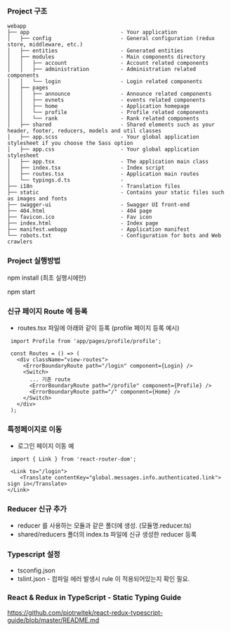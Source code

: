 ### Project 구조

```
webapp
├── app                             - Your application
│   ├── config                      - General configuration (redux store, middleware, etc.)
│   ├── entities                    - Generated entities
│   ├── modules                     - Main components directory
│   │   ├── account                 - Account related components
│   │   ├── administration          - Administration related components
│   │   └── login                   - Login related components
│   ├── pages      
│   │   ├── announce                - Announce related components
│   │   ├── evnets                  - events related components
│   │   ├── home                    - Application homepage
│   │   └── profile                 - Profile related components 
│   │   └── rank                    - Rank related components              
│   ├── shared                      - Shared elements such as your header, footer, reducers, models and util classes
│   ├── app.scss                    - Your global application stylesheet if you choose the Sass option
│   ├── app.css                     - Your global application stylesheet
│   ├── app.tsx                     - The application main class
│   ├── index.tsx                   - Index script
│   ├── routes.tsx                  - Application main routes
│   └── typings.d.ts                -
├── i18n                            - Translation files
├── static                          - Contains your static files such as images and fonts
├── swagger-ui                      - Swagger UI front-end
├── 404.html                        - 404 page
├── favicon.ico                     - Fav icon
├── index.html                      - Index page
├── manifest.webapp                 - Application manifest
└── robots.txt                      - Configuration for bots and Web crawlers

```

### Project 실행방법

npm install (최초 실행시에만)

npm start


### 신규 페이지 Route 에 등록
* routes.tsx 파일에 아래와 같이 등록 (profile 페이지 등록 예시)
```
 import Profile from 'app/pages/profile/profile';

 const Routes = () => (
   <div className="view-routes">
     <ErrorBoundaryRoute path="/login" component={Login} />
     <Switch>
       ... 기존 route
       <ErrorBoundaryRoute path="/profile" component={Profile} />
       <ErrorBoundaryRoute path="/" component={Home} />
     </Switch>
   </div>
 );
``` 


### 특정페이지로 이동
* 로그인 페이지 이동 예
```
 import { Link } from 'react-router-dom';

 <Link to="/login">
    <Translate contentKey="global.messages.info.authenticated.link"> sign in</Translate>
</Link>

```


### Reducer 신규 추가
* reducer 를 사용하는 모듈과 같은 폴더에 생성. (모듈명.reducer.ts)
* shared/reducers 폴더의 index.ts 파일에 신규 생성한 reducer 등록


### Typescript 설정
* tsconfig.json
* tslint.json - 컴파일 에러 발생시 rule 이 적용되어있는지 확인 필요.


### React & Redux in TypeScript - Static Typing Guide

https://github.com/piotrwitek/react-redux-typescript-guide/blob/master/README.md

